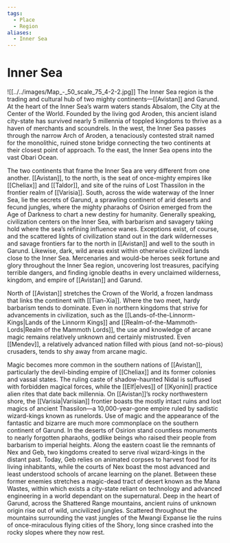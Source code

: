 ```yaml
---
tags:
  - Place
  - Region
aliases:
  - Inner Sea
---
```

# Inner Sea
![[../../images/Map_-_50_scale_75_4-2-2.jpg]]
The Inner Sea region is the trading and cultural hub of two mighty continents—[[Avistan]] and Garund. At the heart of the Inner Sea’s warm waters stands Absalom, the City at the Center of the World. Founded by the living god Aroden, this ancient island city-state has survived nearly 5 millennia of toppled kingdoms to thrive as a haven of merchants and scoundrels. In the west, the Inner Sea passes through the narrow Arch of Aroden, a tenaciously contested strait named for the monolithic, ruined stone bridge connecting the two continents at their closest point of approach. To the east, the Inner Sea opens into the vast Obari Ocean.

The two continents that frame the Inner Sea are very different from one another. [[Avistan]], to the north, is the seat of once-mighty empires like [[Cheliax]] and [[Taldor]], and site of the ruins of Lost Thassilon in the frontier realm of [[Varisia]]. South, across the wide waterway of the Inner Sea, lie the secrets of Garund, a sprawling continent of arid deserts and fecund jungles, where the mighty pharaohs of Osirion emerged from the Age of Darkness to chart a new destiny for humanity. Generally speaking, civilization centers on the Inner Sea, with barbarism and savagery taking hold where the sea’s refining influence wanes. Exceptions exist, of course, and the scattered lights of civilization stand out in the dark wildernesses and savage frontiers far to the north in [[Avistan]] and well to the south in Garund. Likewise, dark, wild areas exist within otherwise civilized lands close to the Inner Sea. Mercenaries and would-be heroes seek fortune and glory throughout the Inner Sea region, uncovering lost treasures, pacifying terrible dangers, and finding ignoble deaths in every unclaimed wilderness, kingdom, and empire of [[Avistan]] and Garund.

North of [[Avistan]] stretches the Crown of the World, a frozen landmass that links the continent with [[Tian-Xia]]. Where the two meet, hardy barbarism tends to dominate. Even in northern kingdoms that strive for advancements in civilization, such as the [[Lands-of-the-Linnorm-Kings|Lands of the Linnorm Kings]] and [[Realm-of-the-Mammoth-Lords|Realm of the Mammoth Lords]], the use and knowledge of arcane magic remains relatively unknown and certainly mistrusted. Even [[Mendev]], a relatively advanced nation filled with pious (and not-so-pious) crusaders, tends to shy away from arcane magic.

Magic becomes more common in the southern nations of [[Avistan]], particularly the devil-binding empire of [[Cheliax]] and its former colonies and vassal states. The ruling caste of shadow-haunted Nidal is suffused with forbidden magical forces, while the [[Elf|elves]] of [[Kyonin]] practice alien rites that date back millennia. On [[Avistan]]’s rocky northwestern shore, the [[Varisia|Varisian]] frontier boasts the mostly intact ruins and lost magics of ancient Thassilon—a 10,000-year-gone empire ruled by sadistic wizard-kings known as runelords. Use of magic and the appearance of the fantastic and bizarre are much more commonplace on the southern continent of Garund. In the deserts of Osirion stand countless monuments to nearly forgotten pharaohs, godlike beings who raised their people from barbarism to imperial heights. Along the eastern coast lie the remnants of Nex and Geb, two kingdoms created to serve rival wizard-kings in the distant past. Today, Geb relies on animated corpses to harvest food for its living inhabitants, while the courts of Nex boast the most advanced and least understood schools of arcane learning on the planet. Between these former enemies stretches a magic-dead tract of desert known as the Mana Wastes, within which exists a city-state reliant on technology and advanced engineering in a world dependant on the supernatural. Deep in the heart of Garund, across the Shattered Range mountains, ancient ruins of unknown origin rise out of wild, uncivilized jungles. Scattered throughout the mountains surrounding the vast jungles of the Mwangi Expanse lie the ruins of once-miraculous flying cities of the Shory, long since crashed into the rocky slopes where they now rest.